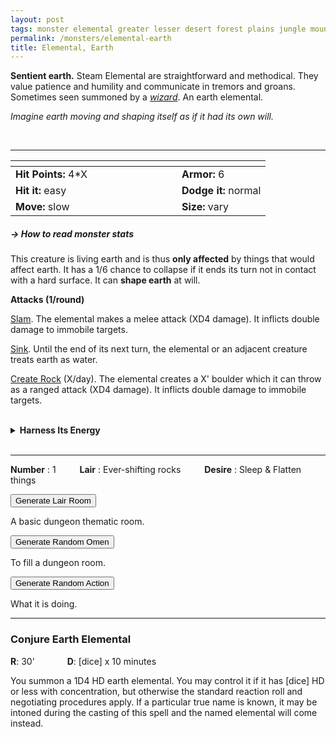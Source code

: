 ```yaml
---
layout: post
tags: monster elemental greater lesser desert forest plains jungle mountain rocky underdark magical earth astral
permalink: /monsters/elemental-earth
title: Elemental, Earth
---
```


**Sentient earth.** Steam Elemental are straightforward and methodical. They value patience and humility and communicate in tremors and groans. Sometimes seen summoned by a _[wizard](/monsters/wizard)_. An earth elemental.


_Imagine earth moving and shaping itself as if it had its own will._


<br>

---

|  <span style="display: inline-block; width:250px"></span>  |  |
| -------- | --------|
| **Hit Points:** 4*X | **Armor:** 6 |
| **Hit it:** easy   | **Dodge it:** normal  |
| **Move:** slow     |  **Size:** vary | 

##### <span class="tooltip" data-tooltip="Armor = damage reduction · · · Easy/Normal/Hard = roll above 10/15/20 to beat">→ How to read monster stats</span>

This creature is living earth and is thus **only affected** by things that would affect earth. It has a 1/6 chance to collapse if it ends its turn not in contact with a hard surface. It can **shape earth** at will.

**Attacks (1/round)**

<ins>Slam</ins>. The elemental makes a melee attack (XD4 damage). It inflicts double damage to immobile targets.

<ins>Sink</ins>. Until the end of its next turn, the elemental or an adjacent creature treats earth as water.

<ins>Create Rock</ins> (X/day). The elemental creates a X' boulder which it can throw as a ranged attack (XD4 damage). It inflicts double damage to immobile targets.


<br>
<details markdown="1">
<summary style="font-weight: bold;">Harness Its Energy</summary>
If you have captured this elemental, you can spend the equivalent of 3 [bags of gold](/2024/06/26/currency/) in a magical laboratory between two adventures to bind it to your soul. If you do so, you ...

- You gain X [Doom Points](/list/spell-catastrophe) (roll for Catastrophe); 
- You gain 1 [Spell Die](/spells/) and learn the spell _Conjure Steam Elemental_ (below);
- Roll a D6, you <span class="tooltip" data-tooltip="Permanent mutations take an inventory slot">mutate</span> in the following way :
1. Your weight doubles.
1. The ground is against you.
1. You attract lightning.
1. You are magnetic.
1. You have +1 armor.
1. You can change one word from a class ability you have or a spell you know to *Earth*.

If you roll a Catastrophe, the elemental is released and hostile, and you lose the Spell Dice.
</details>

<br>

---

**Number** : 1 <span style="display: inline-block; width:30px"></span>
**Lair** :  Ever-shifting rocks <span style="display: inline-block; width:30px"></span>
**Desire** : Sleep & Flatten things

<button id="room-btn">Generate Lair Room</button>
<p id="RoomResult">A basic dungeon thematic room.</p>

<button id="generate-btn">Generate Random Omen</button>
<p id="RoamResult">To fill a dungeon room.</p>

<button onclick="generateMood()">Generate Random Action</button>
<p id="MoodResult">What it is doing.</p>
<script src="/scripts/generateMood.js"></script>

---

### Conjure Earth Elemental

**R**: 30'  <span style="display: inline-block; width:30px"></span> **D**: [dice] x 10 minutes

You summon a 1D4 HD earth elemental. You may control it if it has [dice] HD or less with concentration, but otherwise the standard reaction roll and negotiating procedures apply. If a particular true name is known, it may be intoned during the casting of this spell and the named elemental will come instead.


 

 <script src="https://code.jquery.com/jquery-3.6.0.min.js"></script>
<script>
      $(document).ready(function() {
        function generateResult(buttonId, resultId, columnRangeStart, columnRangeEnd) {
          $(buttonId).click(function() {
            var searchValue = "0015"; // Change this to the actual value you need

            $.get("/CSV/Monster - Index.csv", function(data) {
              var rows = data.split("\n").slice(1);
              var matchingRows = rows.filter(function(row) {
                var columns = row.split(",");
                return columns[0] === searchValue;
              });

              var selectedRow = matchingRows[Math.floor(Math.random() * matchingRows.length)];
              var selectedCell = selectedRow.split(",")[Math.floor(Math.random() * (columnRangeEnd - columnRangeStart + 1)) + columnRangeStart];

              $(resultId).html(selectedCell); // Use .html() to insert HTML content
            });
          });
        }

        generateResult("#room-btn", "#RoomResult", 38, 43);
        generateResult("#generate-btn", "#RoamResult", 3, 8);
      });
    </script>
